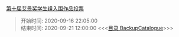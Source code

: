 [第十届艾景奖学生组入围作品投票](https://www.idea-king.org/mobile/tpxs.php?from=timeline)
> 开始时间: 2020-09-16 22:05:00<br/>
> 结束时间: 2020-09-21 12:00:00
<<<[目录 BackupCatalogue](./backupCatalogue.md)>>>